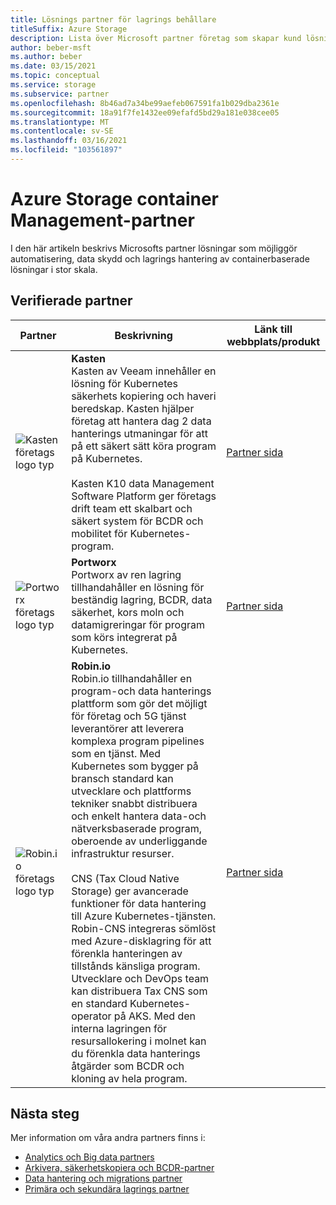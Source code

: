 ```yaml
---
title: Lösnings partner för lagrings behållare
titleSuffix: Azure Storage
description: Lista över Microsoft partner företag som skapar kund lösningar för behållare med Azure Storage
author: beber-msft
ms.author: beber
ms.date: 03/15/2021
ms.topic: conceptual
ms.service: storage
ms.subservice: partner
ms.openlocfilehash: 8b46ad7a34be99aefeb067591fa1b029dba2361e
ms.sourcegitcommit: 18a91f7fe1432ee09efafd5bd29a181e038cee05
ms.translationtype: MT
ms.contentlocale: sv-SE
ms.lasthandoff: 03/16/2021
ms.locfileid: "103561897"
---
```

# <a name="azure-storage-container-management-partners"></a>Azure Storage container Management-partner

I den här artikeln beskrivs Microsofts partner lösningar som möjliggör automatisering, data skydd och lagrings hantering av containerbaserade lösningar i stor skala.

## <a name="verified-partners"></a>Verifierade partner

| Partner | Beskrivning | Länk till webbplats/produkt |
| ------- | ----------- | -------------------- |
| ![Kasten företags logo typ](./media/kasten-logo.png) |**Kasten**<br>Kasten av Veeam innehåller en lösning för Kubernetes säkerhets kopiering och haveri beredskap. Kasten hjälper företag att hantera dag 2 data hanterings utmaningar för att på ett säkert sätt köra program på Kubernetes.<br><br>Kasten K10 data Management Software Platform ger företags drift team ett skalbart och säkert system för BCDR och mobilitet för Kubernetes-program.|[Partner sida](https://docs.kasten.io/latest/install/azure/azure.html)|
| ![Portworx företags logo typ](./media/portworx-logo.png) |**Portworx**<br>Portworx av ren lagring tillhandahåller en lösning för beständig lagring, BCDR, data säkerhet, kors moln och datamigreringar för program som körs integrerat på Kubernetes.|[Partner sida](https://portworx.com/azure/)|
| ![<n/>Robin.io företags logo typ](./media/robin-logo.png) |**<n/>Robin.io**<br>Robin.io tillhandahåller en program-och data hanterings plattform som gör det möjligt för företag och 5G tjänst leverantörer att leverera komplexa program pipelines som en tjänst. Med Kubernetes som bygger på bransch standard kan utvecklare och plattforms tekniker snabbt distribuera och enkelt hantera data-och nätverksbaserade program, oberoende av underliggande infrastruktur resurser.<br><br>CNS (Tax Cloud Native Storage) ger avancerade funktioner för data hantering till Azure Kubernetes-tjänsten. Robin-CNS integreras sömlöst med Azure-disklagring för att förenkla hanteringen av tillstånds känsliga program. Utvecklare och DevOps team kan distribuera Tax CNS som en standard Kubernetes-operator på AKS. Med den interna lagringen för resursallokering i molnet kan du förenkla data hanterings åtgärder som BCDR och kloning av hela program. |[Partner sida](https://robin.io/robin-cloud-native-storage-for-microsoft-aks/)|

## <a name="next-steps"></a>Nästa steg

Mer information om våra andra partners finns i:

- [Analytics och Big data partners](..\analytics\partner-overview.md)
- [Arkivera, säkerhetskopiera och BCDR-partner](..\backup-archive-disaster-recovery\partner-overview.md)
- [Data hantering och migrations partner](..\data-management\partner-overview.md)
- [Primära och sekundära lagrings partner](..\primary-secondary-storage\partner-overview.md)